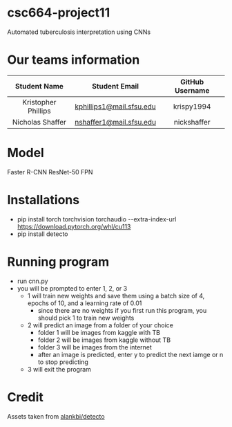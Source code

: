 # csc664-project11
Automated tuberculosis interpretation using CNNs

# Our teams information
| Student Name | Student Email  	| GitHub Username |
|    :---:     |     :---:      	|     :---:       |
| Kristopher Phillips      |kphillips1@mail.sfsu.edu	|   krispy1994    |
| Nicholas Shaffer      |nshaffer1@mail.sfsu.edu	|   nickshaffer   |

# Model
Faster R-CNN ResNet-50 FPN

# Installations
* pip install torch torchvision torchaudio --extra-index-url https://download.pytorch.org/whl/cu113
* pip install detecto

# Running program
* run cnn.py
* you will be prompted to enter 1, 2, or 3
    * 1 will train new weights and save them using a batch size of 4, epochs of 10, and a learning rate of 0.01
        * since there are no weights if you first run this program, you should pick 1 to train new weights
    * 2 will predict an image from a folder of your choice
        * folder 1 will be images from kaggle with TB
        * folder 2 will be images from kaggle without TB
        * folder 3 will be images from the internet
        * after an image is predicted, enter y to predict the next iamge or n to stop predicting
    * 3 will exit the program

# Credit
Assets taken from [alankbi/detecto](https://github.com/alankbi/detecto)

